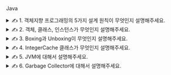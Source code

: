 Java

<details>
<summary>✍️ 1. 객체지향 프로그래밍의 5가지 설계 원칙이 무엇인지 설명해주세요.</summary>
<br>

***단일 책임의 원칙 (SRP, Single Responsibility Principle)***

- 하나의 클래스는 한가지 책임을 가져야 하고 같은 이유로 변경될 코드는 모으지만 다른 이유로 변경될 코드는 배제합니다.
- 하나의 액터(역할)에 대해서만 책임을 갖는다면 변경을 특정할 수 있으므로 변경해야 하는 이유와 시점이 명확해집니다.
- 단일 책임의 원칙을 적용하면 응집도는 높이고 결합도는 낮출 수 있습니다.
- 뿐만 아니라 책임을 적절하게 분배함으로써 코드의 가독성 향상, 유지보수 용이라는 이점까지 얻을 수 있습니다.

***개방 폐쇄 원칙 (OCP, Open-Closed Principle)***

- 요구사항의 변경이나 추가사항이 발생하더라도 기존의 구성요소는 수정이 일어나지 않아야하며 쉽게 확장이 가능하여 재사용할 수 있어야 합니다.
- 개방 폐쇄 원칙을 지키기 위해서는 추상화에 의존해야 하는데 추상화란 핵심적인 부분만 남기고 불필요한 부분을 제거함으로써 복잡한 것을 간단히 하는 것입니다.
- 추상화를 통해 변하지 않는 부분만 남김으로써 기능을 구체화하고 확장할 수 있으며 변경이 필요한 경우에는 생략된 부분을 수정하여 원칙을 지킬 수 있습니다.
    - ex) 변하지 않는 것은 사용자를 추가할 때 암호화가 필요하다는 것이고 변하는 것은 사용되는 구체적인 암호화 정책입니다.

***인터페이스 분리 원칙 (ISP, Interface Segregation Principle)***

- 클라이언트가 필요하지 않는 것들을 의존하지 않도록 인터페이스를 작게 유지해야 합니다.
- 충분히 높은 응집도를 가진 클래스라도 목적과 관심이 다른 클라이언트가 있다면 인터페이스를 통해 적절히 분리할 필요가 있습니다.
- 인터페이스 분리 원칙을 적용하면 클라이언트는 자신이 사용하지 않는 메서드에 생긴 변화에 영향을 받지 않게 됩니다.

***리스코프 치환 원칙 (LSP, Liskov Substitution Principle)***

- 하위 클래스는 상위 클래스를 대체할 수 있어야 하며 하위 클래스가 변경되어도 상위 클래스에서 정의한 기능이 정상적으로 동작해야 합니다.
- 리스코프 치환 원칙을 지키기 위해서는 상위 클래스의 메서드를 의도와 다르게 오버라이딩 하지 않는 것이 중요합니다.

***의존 역전 원칙 (DIP, Dependency Inversion Principle)***

- 상위 모듈은 하위 모듈의 구현에 의존해서는 안 되며 하위 모듈은 상위 모듈에서 정의한 추상 타입에 의존해야 합니다.
- 상위 모듈은 변경이 없는 추상화된 클래스 또는 인터페이스를 의미하며 하위 모듈은 변화기 쉬운 구현 클래스를 의미합니다.
- 상위 모듈에 인터페이스가 위치하게 되고 하위 모듈이 그것을 구현하는 형태가 되는데 상위 모듈은 어떤 변경에도 영향을 받지 않게 됩니다.
- 결국 의존 역전 원칙의 핵심은 추상화에 의존하자이며 모든 관계를 구현 클래스가 아닌 추상 클래스나 인터페이스와 맺도록 하는 것입니다.

</details>

<details>
<summary>✍️ 2. 객체, 클래스, 인스턴스가 무엇인지 설명해주세요.</summary>
<br>

객체는 소프트웨어 세계에 구현할 대상이고 이를 구현하기 위한 설계도가 클래스이며 이 설계도에 따라 소프트웨어 세계에 구현된 실체가 인스턴스입니다.

객체는 현실의 대상과 비슷하며 상태나 행동 등을 가지지만 소프트웨어 관점에서는 개념일 뿐입니다.

소프트웨어에서 객체를 구현하기 위해서는 개념 이상으로 많은 것들을 생각하고 구현해야 하므로 이를 위한 설계도로 클래스를 작성합니다.

클래스를 바탕으로 객체를 소프트웨어에 실체화하면 그것이 인스턴스가 되고 이 과정을 인스턴스화라고 합니다. 실체화된 인스턴스는 메모리에 할당됩니다.

</details>

<details>
<summary>✍️ 3. Boxing과 Unboxing이 무엇인지 설명해주세요.</summary>
<br>

자바는 기본 타입 (byte, char, short, int, long, float, double, boolean)의 값을 갖는 객체를 생성할 수 있다.

이러한 객체를 Wrapper 객체라고 하는데, 기본 타입의 값을 내부에 두고 포장하기 때문이다.

기본 타입의 값은 변경할 수 없고 변경하고 싶다면 새로운 Wrapper 객체를 생성해야 한다.

Wrapper 클래스는 java.lang 패키지에 포함되어 있는데, 다음과 같이 기본 타입에 대응되는 클래스들이 있다.

|기본 타입|Wrapper 클래스|
|---|---|
|byte|Byte|
|char|Character|
|short|Short|
|int|Integer|
|long|Long|
|float|Float|
|double|Double|
|boolean|Boolean|

기본 타입의 값을 Wrapper 객체로 만드는 과정을 Boxing이라고 하고, Wrapper 객체에서 기본 타입의 값을 얻어내는 과정을 Unboxing이라고 한다.

기본 타입의 값을 직접 Boxing, Unboxing하지 않아도 자동으로 일어나는 경우가 있는데 자동 Boxing은 기본 값이 대입될 경우에 발생하고 힙 영역에 Wrapper 객체가 생성된다.

자동 Unboxing은 기본 타입에 Wrapper 객체가 대입될 경우에 발생하고 Java 1.5부터 추가된 기능이기 때문에 1.4 이전 버전에서는 직접 Boxing과 Unboxing을 해주어야 한다.

Wrapper 객체는 내부의 값을 비교하기 위해 ==와 != 연산자를 사용할 수 없다. 이 연산자는 내부의 값을 비교하는 것이 아니라 Wrapper 객체의 참조를 비교하기 때문이다.

내부의 값만 비교하려면 Unboxing한 값을 얻어 비교해야는데 ==와 != 연산자로 내부의 값을 비교할 수 있는 값이 있다.

|타입|값의 범위|
|---|---|
|boolean|true, false|
|char|\u0000 ~ \u007f|
|byte, short, int|-128 ~ 127|

</details>

<details>
<summary>✍️ 4. IntegerCache 클래스가 무엇인지 설명해주세요.</summary>
<br>

```
package java.lang;

public final class Integer extends Number implements Comparable<Integer> {
    ...
  
    private static class IntegerCache {
        static final int low = -128;
        static final int high;
        static final Integer cache[];
  
        static {
            // high value may be configured by property
            int h = 127;
            String integerCacheHighPropValue =
                sun.misc.VM.getSavedProperty("java.lang.Integer.IntegerCache.high");
            if (integerCacheHighPropValue != null) {
                try {
                    int i = parseInt(integerCacheHighPropValue);
                    i = Math.max(i, 127);
                    // Maximum array size is Integer.MAX_VALUE
                    h = Math.min(i, Integer.MAX_VALUE - (-low) -1);
                } catch( NumberFormatException nfe) {
                    // If the property cannot be parsed into an int, ignore it.
                }
            }
            high = h;
  
            cache = new Integer[(high - low) + 1];
            int j = low;
            for(int k = 0; k < cache.length; k++)
                cache[k] = new Integer(j++);
  
            // range [-128, 127] must be interned (JLS7 5.1.7)
            assert IntegerCache.high >= 127;
        }
  
        private IntegerCache() {}
    }
    
    public static Integer valueOf(int i) {
        if (i >= IntegerCache.low && i <= IntegerCache.high)
            return IntegerCache.cache[i + (-IntegerCache.low)];
        return new Integer(i);
    }
    
    private final int value;
    
    public Integer(int value) {
        this.value = value;
    }
    
    ...
}
```

Integer 클래스 내부에는 primitive type인 int 변수와 IntegerCache 클래스가 존재한다.

IntegerCache에는 -128에서 127 사이의 값이 캐싱되어 있기 때문에 Integer 변수에 해당 범위의 값이 Auto Boxing되면 기존에 생성해둔 값을 반환한다.

그렇기 때문에 ==와 != 연산자로 내부의 값을 비교할 수 있고 128 이상의 값을 저장하기 위해서선 -XX:AutoBoxCacheMax=size 옵션을 사용하면 된다.

</details>

<details>
<summary>✍️ 5. JVM에 대해서 설명해주세요.</summary>
<br>

JVM은 자바 바이트코드를 실행할 수 있는 독립적인 런타임 환경을 제공한다.

OS로부터 메모리 공간을 할당받아 자체적으로 관리하며 스택 기반의 네트워크 전송 시에 사용하는 바이트 오더인 네트워크 바이트 오더를 사용한다. (네트워크 바이트 오더는 빅 엔디안)

JVM이 자바 애플리케이션을 실행하는 흐름은 다음과 같다.

1. 클래스 로더가 컴파일된 자바 바이트코드를 런타임 데이터 영역에 로드한다.
2. 바이트코드를 실행 엔진이 실행한다.
3. 실행 도중 더 이상 힙 영역에서 참조되지 않는 인스턴스들은 가비지 컬렉터가 정리한다.

***클래스 로더***

클래스 로더는 컴파일된 자바 바이트코드를 런타임 데이터 영역에 로드하는데 기본 클래스 로딩 방식은 지연 로딩이다.

main 메서드가 위치한 클래스를 로드하고 실행 엔진으로 바이트코드를 해석하며 필요할 때마다 각 클래스를 메모리에 로드하고 읽어들인다.

- 클래스 로더 종류
    - 부트스트랩 클래스 로더 : JVM을 기동할 때 생성되며, Object 클래스들을 비롯하여 자바 API들을 로드한다.
    - 익스텐션 클래스 로더 : 기본 자바 API를 제외한 확장 클래스들을 로드한다. 다양한 보안 확장 기능 등을 여기에서 로드한다.
    - 시스템 클래스 로더 : 기본 자바 API를 제외한 확장 클래스들을 로드한다. 사용자가 지정한 $CLASSPATH 내의 클래스들을 로드한다.
    - 사용자 정의 클래스 로더 : 애플리케이션 사용자가 직접 코드 상에서 생성해서 사용하는 클래스 로더이다.

클래스 로더가 로드되지 않은 클래스를 찾으면, 다음과 같은 과정을 거쳐 클래스를 로드하고 링크하고 초기화한다.

1. 로드 : 클래스를 파일에서 가져와서 JVM의 메모리에 로드한다.
2. 검증 : 읽어 들인 클래스가 자바 언어 명세 및 JVM 명세대로 잘 구성되어 있는지 검사한다.
3. 준비 : 클래스가 필요로 하는 메모리를 할당하고 필드, 메서드, 인터페이스들을 나타내는 데이터 구조를 준비한다.
4. 분석 : 클래스의 상수 풀 내 모든 심볼릭 레퍼런스를 다이렉트 레퍼런스로 변경한다.
5. 초기화 : 클래스 변수들을 적절한 값으로 초기화한다. static initializer들을 수행하고, static 필드들을 설정된 값으로 초기화한다.

***런타임 데이터 영역***

런타임 데이터 영역은 JVM이 OS 위에서 실행되면서 할당받은 메모리 영역이다.

런타임 데이터 영역은 6개의 영역으로 나눌 수 있고 PC 레지스터, JVM 스택, 네이티브 메서드 스택은 스레드마다 하나씩 생성되며 힙 영역, 메서드 영역, 런타임 상수 풀은 모든 스레드가 공유해서 사용한다.

- PC 레지스터 : 현재 실행되고 있는 명령어의 주소 값이 저장되는 공간이다. 현재 실행하고 있는 명령어의 실행이 끝나면 다음 명령어의 주소 값을 갱신한다.
- JVM 스택 : 메서드가 호출되고 실행되면서 사용되는 지역 변수, 중간 연산 결과값이 갱신되며 저장되는 영역이다. 메서드 호출 시점마다 스택 프레임이라는 하나의 단위가 생성되고, 해당 메서드가 종료되는 시점에
  파괴된다.
- 네이티브 메서드 스택 : 자바 외의 언어로 작성된 네이티브 코드 실행을 지원하기 위한 영역이다.
- 메서드 영역 : 실행 시점에 사용되는 런타임 상수 풀, 필드, 메서드, 생성자와 같은 데이터들이 위치하는 영역이다. 메모리 공간이 부족하면 OutOfMemoryError가 발생한다.
- 런타임 상수 풀 : 각 클래스와 인터페이스의 상수뿐만 아니라, 메서드와 필드에 대한 모든 레퍼런스까지 담고 있는 테이블이다. JVM은 런타임 상수 풀을 통해 해당 메서드나 필드의 실제 메모리상 주소를 찾아서
  참조한다.
- 힙 영역 : 인스턴스 또는 객체를 저장하는 공간으로 가비지 컬렉션 대상이다.

***실행 엔진***

클래스 로더를 통해 런타임 데이터 영역에 로드된 바이트코드는 실행 엔진에 의해 실행된다.

실행 엔진은 자바 바이트코드를 명령어 단위로 읽어서 실행한다. 바이트코드의 각 명령어는 1바이트짜리 OpCode와 추가 피연산자로 이루어져 있으며, 실행 엔진은 하나의 OpCode를 가져와서 피연산자와 함께 작업을
수행한다.

이 과정에서 실행 엔진은 바이트코드를 기계어로 변경하는데 두 가지 방식이 존재한다.

- 인터프리터 : 바이트코드 명령어를 하나씩 읽어서 해석하고 실행한다.
- JIT (Just-In-Time) : 바이트코드를 컴파일하여 이후에는 해당 메서드를 더 이상 인터프리팅하지 않는다. 코드는 캐시에 보관하기 때문에 한 번 컴파일된 코드는 계속 빠르게 수행되고 JVM은 내부적으로
  해당 메서드가 얼마나 자주 수행되는지 체크하고, 일정 정도를 넘을 때에만 컴파일을 수행한다.
    - 오라클은 내부적으로 프로파일링을 통해 가장 컴파일이 필요한 부분, 즉 핫스팟을 찾아낸 다음, 이 핫스팟을 네이티브 코드로 컴파일하고 한번 컴파일된 바이트코드라도 해당 메서드가 더 이상 자주 불리지 않는다면
      캐시에서 제거한다.
    - IBM은 한번 컴파일된 네이티브 코드를 공유 캐시를 통해 JVM이 사용하도록 한다. 이미 컴파일된 코드는 다른 JVM에서도 컴파일하지 않고 사용할 수 있게 하는 것이다.

</details>

<details>
<summary>✍️ 6. Garbage Collector에 대해서 설명해주세요.</summary>
<br>

가비지 컬렉터는 힙 영역에 있지만 현재는 참조되고 있지 않는 인스턴스들을 찾아서 제거하고 사용되지 않는 메모리 공간을 회수한다.

이는 다음의 두 과정을 거친다.

1. Mark : GC가 참조되지 않는 인스턴스들을 찾아서 mark한다.
2. Sweep : GC가 mark된 인스턴스들을 힙 영역으로부터 정리한다.

GC는 JVM에 의해 간격을 두고 자동으로 동작하는데 System.gc()를 통해 명시적으로 호출하는 방법도 있지만 이는 즉시 동작을 보장하진 않는다.

또한 JVM은 GC를 수행할 때, 이를 실행하는 쓰레드 이외에는 작업을 중단하게 되므로 명시적인 호출은 지양해야 한다.

**메모리 구성**

Metaspace

- 자바 8에서 PermGen이 사라지고 Metaspace가 이를 대체하게 되었는데 PermGen은 자바 7까지 클래스의 메타데이터를 저장하던 영역이었고 Heap의 일부였다.
    - Permanent Generation은 힙 영역 중에 하나로 자바 애플리케이션을 실행할때 클래스의 메타데이터를 저장하는 영역이다. (자바 7기준)
    - 아래와 같은 것들이 Java Heap이나 native heap 영역으로 이동했다.
        - Symbols -> native heap
        - Interned String -> Java Heap
        - Class statics -> Java Heap
    - OutOfMemoryError: PermGen Space error는 더이상 볼 수 없고 PermSize 와 MaxPermSize는 더이상 사용할 필요가 없다. 이 대신에 MetaspaceSize 및
      MaxMetaspaceSize가 새롭게 사용되게 되었다.

Heap - Old & Young (Eden, Survivor)

- Heap은 Young Generation, Old Generation으로 크게 두개의 영역으로 나뉘고 Young Generation은 Eden, Survivor Space 0, 1로 세분화 된다.

**가비지 컬렉션 프로세스**

1. 새로운 인스턴스는 Eden 영역에 할당된다.
2. Eden 영역이 가득차면, MinorGC가 발생한다.
3. MinorGC가 발생하면, Reachable 인스턴스들은 S0으로 옮겨지고 Unreachable 인스턴스들은 Eden 영역에서 제거된다.
4. 다음 MinorGC가 발생할때, Eden 영역에는 3번과 같은 과정이 발생한다. 기존에 S0에 있었던 인스턴스들은 S1으로 옮겨지는데 이때 age 값이 증가된다.
5. 다음 MinorGC가 발생하면, 4번 과정이 반복되는데, S1이 가득차 있으므로 인스턴스들은 S0으로 옮겨지면서 age 값이 증가된다.
6. Young Generation에서 계속해서 살아남으며 age 값이 특정값 이상이 되면 Old Generation으로 옮겨진다.
7. 6번 과정이 계속해서 반복되면서 Old Generation이 가득차게 되면 MajorGC 가 발생한다.

**가비지 컬렉터 종류**

Serial GC

- 자바 5, 6에서 사용되는 GC
    - MinorGC, MajorGC 모두 순차적으로 실행된다.
    - Mark-Compact collection method를 사용한다.
        - 새로운 메모리 할당을 빠르게 하기 위해서 기존의 메모리에 있던 인스턴스들을 힙의 시작위치로 옮겨 놓는 방법이다.

Parallel GC

- 자바 8에서 사용되는 GC
- Young Generation에 대한 GC 수행시 멀티스레드를 사용한다.
- 스레드 개수는 디폴트로 CPU 개수만큼이 할당되는데 옵션을 사용한다면 Old Generation의 GC에서도 멀티스레딩을 활용할 수 있다.

Concurrent Mark Sweep (CMS) Collector

- GC 작업을 애플리케이션 스레드와 동시에 수행함으로써 GC로 인한 stop-the-world 시간을 최소화 한다.
- Young Generation에 GC 수행시 Parallel GC와 같은 알고리즘을 사용하지만 압축 작업을 하지 않는다.
- 일반적으로 CMS 컬렉터는 살아있는 인스턴스들에 대한 압축작업을 수행하지 않으므로, 메모리의 파편화가 문제가 된다면 더 큰 힙 사이즈를 할당해야 한다.

G1 Garbage Collector

- 자바 7부터 사용 가능하며 자바 9에서 사용되는 GC
- 대용량 메모리 공간이 있는 멀티 프로세서 시스템에서 실행되는 응용 프로그램을 위해 만들어졌다.

</details>

